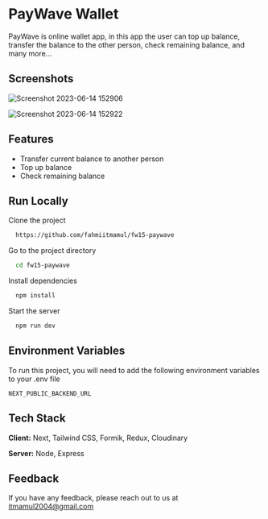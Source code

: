
# PayWave Wallet

PayWave is online wallet app, in this app the user can top up balance, transfer the balance to the other person, check remaining balance, and many more...

## Screenshots

![Screenshot 2023-06-14 152906](https://github.com/fahmiitmamul/fw15-paywave/assets/46379178/23413732-2755-4e5e-b1d0-c54f2b249b49)

![Screenshot 2023-06-14 152922](https://github.com/fahmiitmamul/fw15-paywave/assets/46379178/536895c7-e20b-4333-8cc4-341196754e5e)


## Features

- Transfer current balance to another person
- Top up balance
- Check remaining balance


## Run Locally

Clone the project

```bash
  https://github.com/fahmiitmamul/fw15-paywave
```

Go to the project directory

```bash
  cd fw15-paywave
```

Install dependencies

```bash
  npm install
```

Start the server

```bash
  npm run dev
```

## Environment Variables

To run this project, you will need to add the following environment variables to your .env file

`NEXT_PUBLIC_BACKEND_URL`


## Tech Stack

**Client:** Next, Tailwind CSS, Formik, Redux, Cloudinary

**Server:** Node, Express


## Feedback

If you have any feedback, please reach out to us at itmamul2004@gmail.com

